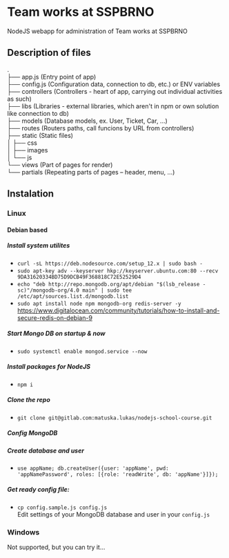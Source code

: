 # Team works at SSPBRNO
NodeJS webapp for administration of Team works at SSPBRNO

## Description of files
.  
├── app.js (Entry point of app)  
├── config.js (Configuration data, connection to db, etc.) or ENV variables
├── controllers (Controllers - heart of app, carrying out individual activities as such)  
├── libs (Libraries - external libraries, which aren't in npm or own solution like connection to db)  
├── models (Database models, ex. User, Ticket, Car, ...)  
├── routes (Routers paths, call funcions by URL from controllers)  
├── static (Static files)  
│   ├── css  
│   ├── images  
│   └── js  
└── views (Part of pages for render)  
    └── partials (Repeating parts of pages – header, menu, ...)  

## Instalation
### Linux
#### Debian based
##### Install system utilites
- ```curl -sL https://deb.nodesource.com/setup_12.x | sudo bash -```
- ```sudo apt-key adv --keyserver hkp://keyserver.ubuntu.com:80 --recv 9DA31620334BD75D9DCB49F368818C72E52529D4```
- ```echo "deb http://repo.mongodb.org/apt/debian "$(lsb_release -sc)"/mongodb-org/4.0 main" | sudo tee /etc/apt/sources.list.d/mongodb.list```
- ```sudo apt install node npm mongodb-org redis-server -y```  
https://www.digitalocean.com/community/tutorials/how-to-install-and-secure-redis-on-debian-9
##### Start Mongo DB on startup & now
- ```sudo systemctl enable mongod.service --now```
##### Install packages for NodeJS
- ```npm i```
##### Clone the repo
- ```git clone git@gitlab.com:matuska.lukas/nodejs-school-course.git```
##### Config MongoDB
##### Create database and user
- ```use appName; db.createUser({user: 'appName', pwd: 'appNamePassword', roles: [{role: 'readWrite', db: 'appName'}]});```
##### Get ready config file:
- ```cp config.sample.js config.js```  
Edit settings of your MongoDB database and user in your `config.js`

### Windows
Not supported, but you can try it...
